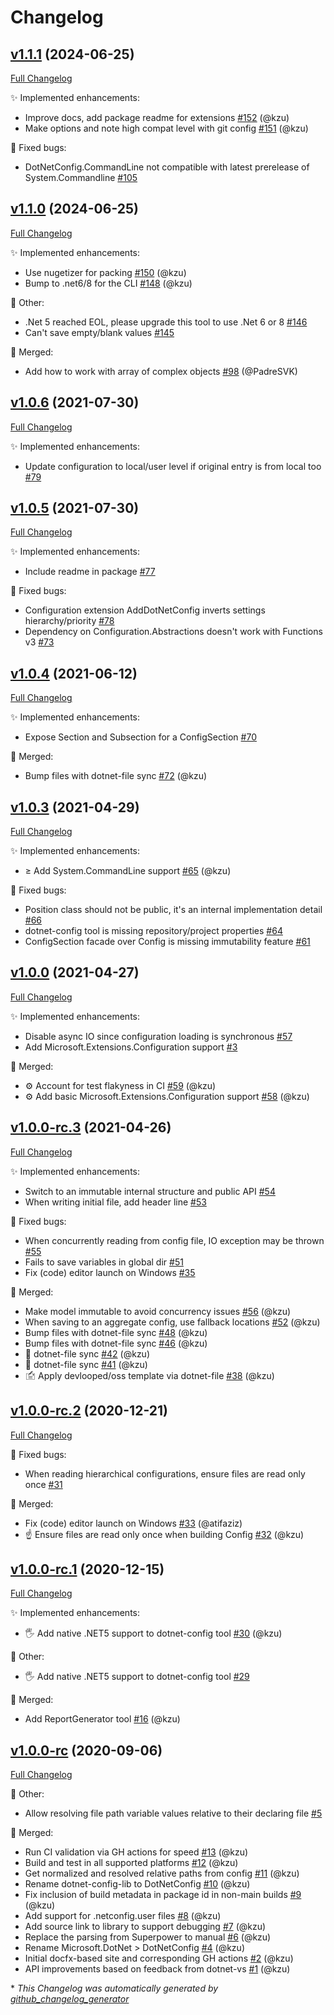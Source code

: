 # Changelog

## [v1.1.1](https://github.com/dotnetconfig/dotnet-config/tree/v1.1.1) (2024-06-25)

[Full Changelog](https://github.com/dotnetconfig/dotnet-config/compare/v1.1.0...v1.1.1)

:sparkles: Implemented enhancements:

- Improve docs, add package readme for extensions [\#152](https://github.com/dotnetconfig/dotnet-config/pull/152) (@kzu)
- Make options and note high compat level with git config [\#151](https://github.com/dotnetconfig/dotnet-config/pull/151) (@kzu)

:bug: Fixed bugs:

- DotNetConfig.CommandLine not compatible with latest prerelease of System.Commandline [\#105](https://github.com/dotnetconfig/dotnet-config/issues/105)

## [v1.1.0](https://github.com/dotnetconfig/dotnet-config/tree/v1.1.0) (2024-06-25)

[Full Changelog](https://github.com/dotnetconfig/dotnet-config/compare/v1.0.6...v1.1.0)

:sparkles: Implemented enhancements:

- Use nugetizer for packing [\#150](https://github.com/dotnetconfig/dotnet-config/pull/150) (@kzu)
- Bump to .net6/8 for the CLI [\#148](https://github.com/dotnetconfig/dotnet-config/pull/148) (@kzu)

:hammer: Other:

- .Net 5 reached EOL, please upgrade this tool to use .Net 6 or 8 [\#146](https://github.com/dotnetconfig/dotnet-config/issues/146)
- Can't save empty/blank values [\#145](https://github.com/dotnetconfig/dotnet-config/issues/145)

:twisted_rightwards_arrows: Merged:

- Add how to work with array of complex objects [\#98](https://github.com/dotnetconfig/dotnet-config/pull/98) (@PadreSVK)

## [v1.0.6](https://github.com/dotnetconfig/dotnet-config/tree/v1.0.6) (2021-07-30)

[Full Changelog](https://github.com/dotnetconfig/dotnet-config/compare/v1.0.5...v1.0.6)

:sparkles: Implemented enhancements:

- Update configuration to local/user level if original entry is from local too [\#79](https://github.com/dotnetconfig/dotnet-config/issues/79)

## [v1.0.5](https://github.com/dotnetconfig/dotnet-config/tree/v1.0.5) (2021-07-30)

[Full Changelog](https://github.com/dotnetconfig/dotnet-config/compare/v1.0.4...v1.0.5)

:sparkles: Implemented enhancements:

- Include readme in package [\#77](https://github.com/dotnetconfig/dotnet-config/issues/77)

:bug: Fixed bugs:

- Configuration extension AddDotNetConfig inverts settings hierarchy/priority [\#78](https://github.com/dotnetconfig/dotnet-config/issues/78)
- Dependency on Configuration.Abstractions doesn't work with Functions v3 [\#73](https://github.com/dotnetconfig/dotnet-config/issues/73)

## [v1.0.4](https://github.com/dotnetconfig/dotnet-config/tree/v1.0.4) (2021-06-12)

[Full Changelog](https://github.com/dotnetconfig/dotnet-config/compare/v1.0.3...v1.0.4)

:sparkles: Implemented enhancements:

- Expose Section and Subsection for a ConfigSection [\#70](https://github.com/dotnetconfig/dotnet-config/issues/70)

:twisted_rightwards_arrows: Merged:

- Bump files with dotnet-file sync [\#72](https://github.com/dotnetconfig/dotnet-config/pull/72) (@kzu)

## [v1.0.3](https://github.com/dotnetconfig/dotnet-config/tree/v1.0.3) (2021-04-29)

[Full Changelog](https://github.com/dotnetconfig/dotnet-config/compare/v1.0.0...v1.0.3)

:sparkles: Implemented enhancements:

- ≥ Add System.CommandLine support [\#65](https://github.com/dotnetconfig/dotnet-config/pull/65) (@kzu)

:bug: Fixed bugs:

- Position class should not be public, it's an internal implementation detail [\#66](https://github.com/dotnetconfig/dotnet-config/issues/66)
- dotnet-config tool is missing repository/project properties [\#64](https://github.com/dotnetconfig/dotnet-config/issues/64)
- ConfigSection facade over Config is missing immutability feature [\#61](https://github.com/dotnetconfig/dotnet-config/issues/61)

## [v1.0.0](https://github.com/dotnetconfig/dotnet-config/tree/v1.0.0) (2021-04-27)

[Full Changelog](https://github.com/dotnetconfig/dotnet-config/compare/v1.0.0-rc.3...v1.0.0)

:sparkles: Implemented enhancements:

- Disable async IO since configuration loading is synchronous [\#57](https://github.com/dotnetconfig/dotnet-config/issues/57)
- Add Microsoft.Extensions.Configuration support [\#3](https://github.com/dotnetconfig/dotnet-config/issues/3)

:twisted_rightwards_arrows: Merged:

- ⚙ Account for test flakyness in CI [\#59](https://github.com/dotnetconfig/dotnet-config/pull/59) (@kzu)
- ⚙ Add basic Microsoft.Extensions.Configuration support [\#58](https://github.com/dotnetconfig/dotnet-config/pull/58) (@kzu)

## [v1.0.0-rc.3](https://github.com/dotnetconfig/dotnet-config/tree/v1.0.0-rc.3) (2021-04-26)

[Full Changelog](https://github.com/dotnetconfig/dotnet-config/compare/v1.0.0-rc.2...v1.0.0-rc.3)

:sparkles: Implemented enhancements:

- Switch to an immutable internal structure and public API [\#54](https://github.com/dotnetconfig/dotnet-config/issues/54)
- When writing initial file, add header line [\#53](https://github.com/dotnetconfig/dotnet-config/issues/53)

:bug: Fixed bugs:

- When concurrently reading from config file, IO exception may be thrown [\#55](https://github.com/dotnetconfig/dotnet-config/issues/55)
- Fails to save variables in global dir [\#51](https://github.com/dotnetconfig/dotnet-config/issues/51)
- Fix \(code\) editor launch on Windows [\#35](https://github.com/dotnetconfig/dotnet-config/issues/35)

:twisted_rightwards_arrows: Merged:

- Make model immutable to avoid concurrency issues [\#56](https://github.com/dotnetconfig/dotnet-config/pull/56) (@kzu)
- When saving to an aggregate config, use fallback locations [\#52](https://github.com/dotnetconfig/dotnet-config/pull/52) (@kzu)
- Bump files with dotnet-file sync [\#48](https://github.com/dotnetconfig/dotnet-config/pull/48) (@kzu)
- Bump files with dotnet-file sync [\#46](https://github.com/dotnetconfig/dotnet-config/pull/46) (@kzu)
- 🔄 dotnet-file sync [\#42](https://github.com/dotnetconfig/dotnet-config/pull/42) (@kzu)
- 🔄 dotnet-file sync [\#41](https://github.com/dotnetconfig/dotnet-config/pull/41) (@kzu)
- 🖆 Apply devlooped/oss template via dotnet-file [\#38](https://github.com/dotnetconfig/dotnet-config/pull/38) (@kzu)

## [v1.0.0-rc.2](https://github.com/dotnetconfig/dotnet-config/tree/v1.0.0-rc.2) (2020-12-21)

[Full Changelog](https://github.com/dotnetconfig/dotnet-config/compare/v1.0.0-rc.1...v1.0.0-rc.2)

:bug: Fixed bugs:

- When reading hierarchical configurations, ensure files are read only once [\#31](https://github.com/dotnetconfig/dotnet-config/issues/31)

:twisted_rightwards_arrows: Merged:

- Fix \(code\) editor launch on Windows [\#33](https://github.com/dotnetconfig/dotnet-config/pull/33) (@atifaziz)
- ☝ Ensure files are read only once when building Config [\#32](https://github.com/dotnetconfig/dotnet-config/pull/32) (@kzu)

## [v1.0.0-rc.1](https://github.com/dotnetconfig/dotnet-config/tree/v1.0.0-rc.1) (2020-12-15)

[Full Changelog](https://github.com/dotnetconfig/dotnet-config/compare/v1.0.0-rc...v1.0.0-rc.1)

:sparkles: Implemented enhancements:

- 🖐 Add native .NET5 support to dotnet-config tool [\#30](https://github.com/dotnetconfig/dotnet-config/pull/30) (@kzu)

:hammer: Other:

- 🖐 Add native .NET5 support to dotnet-config tool [\#29](https://github.com/dotnetconfig/dotnet-config/issues/29)

:twisted_rightwards_arrows: Merged:

- Add ReportGenerator tool [\#16](https://github.com/dotnetconfig/dotnet-config/pull/16) (@kzu)

## [v1.0.0-rc](https://github.com/dotnetconfig/dotnet-config/tree/v1.0.0-rc) (2020-09-06)

[Full Changelog](https://github.com/dotnetconfig/dotnet-config/compare/392c1087a84a2cb49a280b30d638213fa6b36c7d...v1.0.0-rc)

:hammer: Other:

- Allow resolving file path variable values relative to their declaring file [\#5](https://github.com/dotnetconfig/dotnet-config/issues/5)

:twisted_rightwards_arrows: Merged:

- Run CI validation via GH actions for speed [\#13](https://github.com/dotnetconfig/dotnet-config/pull/13) (@kzu)
- Build and test in all supported platforms [\#12](https://github.com/dotnetconfig/dotnet-config/pull/12) (@kzu)
- Get normalized and resolved relative paths from config [\#11](https://github.com/dotnetconfig/dotnet-config/pull/11) (@kzu)
- Rename dotnet-config-lib to DotNetConfig [\#10](https://github.com/dotnetconfig/dotnet-config/pull/10) (@kzu)
- Fix inclusion of build metadata in package id in non-main builds [\#9](https://github.com/dotnetconfig/dotnet-config/pull/9) (@kzu)
- Add support for .netconfig.user files [\#8](https://github.com/dotnetconfig/dotnet-config/pull/8) (@kzu)
- Add source link to library to support debugging [\#7](https://github.com/dotnetconfig/dotnet-config/pull/7) (@kzu)
- Replace the parsing from Superpower to manual [\#6](https://github.com/dotnetconfig/dotnet-config/pull/6) (@kzu)
- Rename Microsoft.DotNet \> DotNetConfig [\#4](https://github.com/dotnetconfig/dotnet-config/pull/4) (@kzu)
- Initial docfx-based site and corresponding GH actions [\#2](https://github.com/dotnetconfig/dotnet-config/pull/2) (@kzu)
- API improvements based on feedback from dotnet-vs [\#1](https://github.com/dotnetconfig/dotnet-config/pull/1) (@kzu)



\* *This Changelog was automatically generated by [github_changelog_generator](https://github.com/github-changelog-generator/github-changelog-generator)*
